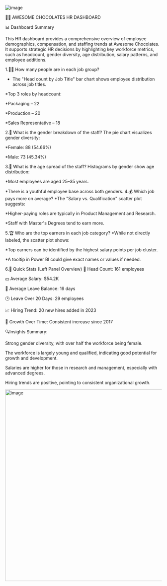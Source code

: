 ![image](https://github.com/user-attachments/assets/974d9626-f8a5-430c-874e-7318348a238a)

🧑‍💼 AWESOME CHOCOLATES HR DASHBOARD

📊 Dashboard Summary

This HR dashboard provides a comprehensive overview of employee demographics, compensation, and staffing trends at Awesome Chocolates. It supports strategic HR decisions by highlighting key workforce metrics, such as headcount, gender diversity, age distribution, salary patterns, and employee additions.

1.👷‍♂️ How many people are in each job group?
* The "Head count by Job Title" bar chart shows employee distribution across job titles.

 *Top 3 roles by headcount:
   
   *Packaging – 22
   
   *Production – 20
   
   *Sales Representative – 18
   
2.🚻 What is the gender breakdown of the staff?
The pie chart visualizes gender diversity:

  *Female: 88 (54.66%)

  *Male: 73 (45.34%)

3.🎂 What is the age spread of the staff?
Histograms by gender show age distribution:

  *Most employees are aged 25–35 years.

  *There is a youthful employee base across both genders.
4.💰 Which job pays more on average?
  *The "Salary vs. Qualification" scatter plot suggests:

   *Higher-paying roles are typically in Product Management and Research.

   *Staff with Master's Degrees tend to earn more.

5.🏆 Who are the top earners in each job category?
  *While not directly labeled, the scatter plot shows:
  
  *Top earners can be identified by the highest salary points per job cluster.

  *A tooltip in Power BI could give exact names or values if needed.
  
6.📌 Quick Stats (Left Panel Overview)
👥 Head Count: 161 employees

💵 Average Salary: $54.2K

🌴 Average Leave Balance: 16 days

🕒 Leave Over 20 Days: 29 employees

📈 Hiring Trend: 20 new hires added in 2023

📅 Growth Over Time: Consistent increase since 2017


🔍Insights Summary:

Strong gender diversity, with over half the workforce being female.

The workforce is largely young and qualified, indicating good potential for growth and development.

Salaries are higher for those in research and management, especially with advanced degrees.

Hiring trends are positive, pointing to consistent organizational growth.



<img width="617" alt="image" src="https://github.com/user-attachments/assets/cabe2e97-2024-451c-b5a9-5dd4cf9fab48" />


